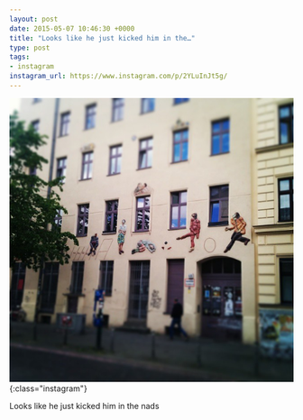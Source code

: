 ```yaml
---
layout: post
date: 2015-05-07 10:46:30 +0000
title: "Looks like he just kicked him in the…"
type: post
tags:
- instagram
instagram_url: https://www.instagram.com/p/2YLuInJt5g/
---
```


![Instagram - 2YLuInJt5g](/img/2YLuInJt5g.jpg){:class="instagram"}

Looks like he just kicked him in the nads

